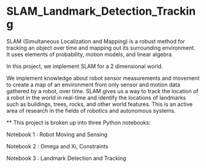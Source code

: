 # SLAM_Landmark_Detection_Tracking

SLAM (Simultaneous Localization and Mapping) is a robust method for tracking an object over time and mapping out its surrounding environment.
It uses elements of probability, motion models, and linear algebra.

In this project, we implement SLAM for a 2 dimensional world. 

We implement knowledge about robot sensor measurements and movement to create a map of an environment from only sensor and motion data gathered by a robot, over time. 
SLAM gives us a way to track the location of a robot in the world in real-time and identify the locations of landmarks such as buildings, trees, rocks, and other world features. 
This is an active area of research in the fields of robotics and autonomous systems.

** This project is broken up into three Python notebooks:

Notebook 1 : Robot Moving and Sensing

Notebook 2 : Omega and Xi, Constraints

Notebook 3 : Landmark Detection and Tracking
